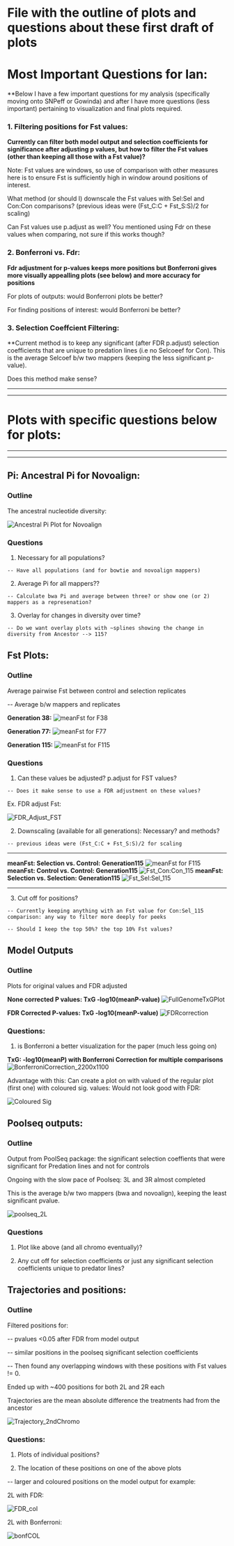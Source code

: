 # File with the outline of plots and questions about these first draft of plots

# Most Important Questions for Ian:

**Below I have a few important questions for my analysis (specifically moving onto SNPeff or Gowinda) and after I have more questions (less important) pertaining to visualization and final plots required.

### 1. Filtering positions for Fst values:

**Currently can filter both model output and selection coefficients for significance after adjusting p values, but how to filter the Fst values (other than keeping all those with a Fst value)?**

  Note: Fst values are windows, so use of comparison with other measures here is to ensure Fst is sufficiently high in window around positions of interest.

  What method (or should I) downscale the Fst values with Sel:Sel and Con:Con comparisons? (previous ideas were (Fst_C:C + Fst_S:S)/2 for scaling)
  
  Can Fst values use p.adjust as well? You mentioned using Fdr on these values when comparing, not sure if this works though?
  
### 2. Bonferroni vs. Fdr:

**Fdr adjustment for p-values keeps more positions but Bonferroni gives more visually appealling plots (see below) and more accuracy for positions**

  For plots of outputs: would Bonferroni plots be better?
  
  For finding positions of interest: would Bonferroni be better?
  
### 3. Selection Coeffcient Filtering:

 **Current method is to keep any significant (after FDR p.adjust) selection coefficients that are unique to predation lines (i.e no Selcoeef for Con). This is the average Selcoef b/w two mappers (keeping the less significant p-value). 
 
 Does this method make sense?
  
____________________________________________________________________________  
____________________________________________________________________________
# Plots with specific questions below for plots:
____________________________________________________________________________
____________________________________________________________________________

## Pi: Ancestral Pi for Novoalign:

### Outline

The ancestral nucleotide diversity:

![Ancestral Pi Plot for Novoalign](https://github.com/PaulKnoops/episodicSequenceData/blob/master/Analysis_after_sync_2018_plots/Ancestral_Pi.png)

### Questions

  1. Necessary for all populations?
  
    -- Have all populations (and for bowtie and novoalign mappers)

  2. Average Pi for all mappers??
  
    -- Calculate bwa Pi and average between three? or show one (or 2) mappers as a represenation?

  3. Overlay for changes in diversity over time?
   
    -- Do we want overlay plots with ~splines showing the change in diversity from Ancestor --> 115?


## Fst Plots:

### Outline

Average pairwise Fst between control and selection replicates

  -- Average b/w mappers and replicates

**Generation 38:**
![meanFst for F38](https://github.com/PaulKnoops/episodicSequenceData/blob/master/Analysis_after_sync_2018_plots/F38_meanFstPlot.png)

**Generation 77:**
![meanFst for F77](https://github.com/PaulKnoops/episodicSequenceData/blob/master/Analysis_after_sync_2018_plots/F77_meanFstPlot.png)

**Generation 115:** 
![meanFst for F115](https://github.com/PaulKnoops/episodicSequenceData/blob/master/Analysis_after_sync_2018_plots/F115_meanFstPlot.png)


### Questions

  1. Can these values be adjusted? p.adjust for FST values?
  
    -- Does it make sense to use a FDR adjustment on these values?
  
  Ex. FDR adjust Fst:
  
  ![FDR_Adjust_FST](https://github.com/PaulKnoops/episodicSequenceData/blob/master/Analysis_after_sync_2018_plots/Fst_FDRAdjust_Sel:Con_115.png)
   
  2. Downscaling (available for all generations): Necessary? and methods?
  
    -- previous ideas were (Fst_C:C + Fst_S:S)/2 for scaling
  ___________________________________________________
**meanFst: Selection vs. Control: Generation115**
![meanFst for F115](https://github.com/PaulKnoops/episodicSequenceData/blob/master/Analysis_after_sync_2018_plots/F115_meanFstPlot.png)
**meanFst: Control vs. Control: Generation115**
![Fst_Con:Con_115](https://github.com/PaulKnoops/episodicSequenceData/blob/master/Analysis_after_sync_2018_plots/F115_Control:Control_FST.png)
**meanFst: Selection vs. Selection: Generation115**
![Fst_Sel:Sel_115](https://github.com/PaulKnoops/episodicSequenceData/blob/master/Analysis_after_sync_2018_plots/F115_Selection:Selection_FST.png)
____________________________________________________
  
  3. Cut off for positions? 
  
    -- Currently keeping anything with an Fst value for Con:Sel_115 comparison: any way to filter more deeply for peeks 
    
    -- Should I keep the top 50%? the top 10% Fst values?

## Model Outputs

### Outline

Plots for original values and FDR adjusted

**None corrected P values: TxG -log10(meanP-value)**
![FullGenomeTxGPlot](https://github.com/PaulKnoops/episodicSequenceData/blob/master/Analysis_after_sync_2018_plots/CHROMO_meanP.png)

**FDR Corrected P-values: TxG -log10(meanP-value)**
![FDRcorrection](https://github.com/PaulKnoops/episodicSequenceData/blob/master/Analysis_after_sync_2018_plots/Fdr_adjustP.png)

### Questions: 

   1. is Bonferroni a better visualization for the paper (much less going on)
   
**TxG: -log10(meanP) with Bonferroni Correction for multiple comparisons**
![BonferroniCorrection_2200x1100](https://github.com/PaulKnoops/episodicSequenceData/blob/master/Analysis_after_sync_2018_plots/Bonferroni_p.adjust_TxG.png)

 Advantage with this: Can create a plot on with valued of the regular plot (first one) with coloured sig. values: Would not look good with FDR:
  
  ![Coloured Sig](https://github.com/PaulKnoops/episodicSequenceData/blob/master/Analysis_after_sync_2018_plots/fdr_bonf_adjustP_sigColoured.png)
  


## Poolseq outputs:

### Outline

Output from PoolSeq package: the significant selection coeffients that were significant for Predation lines and not for controls

Ongoing with the slow pace of Poolseq: 3L and 3R almost completed

This is the average b/w two mappers (bwa and novoalign), keeping the least significant pvalue.

![poolseq_2L](https://github.com/PaulKnoops/episodicSequenceData/blob/master/Analysis_after_sync_2018_plots/Chromo_2_selcoef.png)

### Questions

1. Plot like above (and all chromo eventually)? 

2. Any cut off for selection coefficients or just any significant selection coefficients unique to predator lines?


## Trajectories and positions:
 
### Outline
 
 Filtered positions for:
 
 -- pvalues <0.05 after FDR from model output 
 
 -- similar positions in the poolseq significant selection coefficients
 
 -- Then found any overlapping windows with these positions with Fst values != 0. 
 
  Ended up with ~400 positions for both 2L and 2R each
 
 Trajectories are the mean absolute difference the treatments had from the ancestor
 
 ![Trajectory_2ndChromo](https://github.com/PaulKnoops/episodicSequenceData/blob/master/Analysis_after_sync_2018_plots/Trajectory_diff_2Chromo.png)

### Questions:

1. Plots of individual positions?

2. The location of these positions on one of the above plots 

  -- larger and coloured positions on the model output for example: 
  
  2L with FDR:
  
![FDR_col](https://github.com/PaulKnoops/episodicSequenceData/blob/master/Analysis_after_sync_2018_plots/colouredPositions2L_Practice.png)
  
  2L with Bonferroni:
  
![bonfCOL](https://github.com/PaulKnoops/episodicSequenceData/blob/master/Analysis_after_sync_2018_plots/positions_2L_Bonferonii_Prac.png)
  
  

